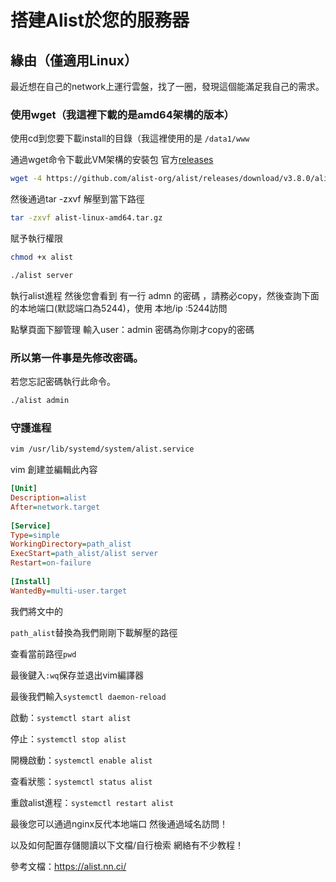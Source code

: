 

# 搭建Alist於您的服務器

## 緣由（僅適用Linux）

最近想在自己的network上運行雲盤，找了一圈，發現這個能滿足我自己的需求。

### 使用wget（我這裡下載的是amd64架構的版本）

使用cd到您要下載install的目錄（我這裡使用的是 `/data1/www`

通過wget命令下載此VM架構的安裝包  官方[releases](https://github.com/alist-org/alist/releases)

```bash
wget -4 https://github.com/alist-org/alist/releases/download/v3.8.0/alist-linux-amd64.tar.gz
```

然後通過tar -zxvf 解壓到當下路徑

```bash
tar -zxvf alist-linux-amd64.tar.gz
```

賦予執行權限

```bash
chmod +x alist
```

```bash
./alist server
```

執行alist進程 然後您會看到 有一行 admn 的密碼 ，請務必copy，然後查詢下面的本地端口(默認端口為5244)，使用 本地/ip :5244訪問

點擊頁面下腳管理 輸入user：admin 密碼為你剛才copy的密碼

### 所以第一件事是先修改密碼。

  若您忘記密碼執行此命令。

```bash
./alist admin
```

### 守護進程

```bash
vim /usr/lib/systemd/system/alist.service
```

 vim 創建並編輯此內容

```ini
[Unit]
Description=alist
After=network.target
 
[Service]
Type=simple
WorkingDirectory=path_alist
ExecStart=path_alist/alist server
Restart=on-failure
 
[Install]
WantedBy=multi-user.target
```

我們將文中的

`path_alist`替換為我們剛剛下載解壓的路徑

查看當前路徑`pwd`

最後鍵入`:wq`保存並退出vim編譯器



最後我們輸入`systemctl daemon-reload`

啟動：`systemctl start alist`

停止：`systemctl stop alist`

開機啟動：`systemctl enable alist`

查看狀態：`systemctl status alist`

重啟alist進程：`systemctl restart alist`



最後您可以通過nginx反代本地端口 然後通過域名訪問！

以及如何配置存儲閱讀以下文檔/自行檢索 網絡有不少教程！

參考文檔：https://alist.nn.ci/